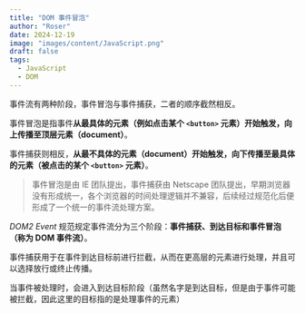 ```yaml
---
title: "DOM 事件冒泡"
author: "Roser"
date: 2024-12-19
image: "images/content/JavaScript.png"
draft: false
tags:
  - JavaScript
  - DOM
---
```

事件流有两种阶段，事件冒泡与事件捕获，二者的顺序截然相反。

事件冒泡是指事件**从最具体的元素（例如点击某个 `<button>` 元素）开始触发，向上传播至顶层元素（document）**。

事件捕获则相反，**从最不具体的元素（document）开始触发，向下传播至最具体的元素（被点击的某个 `<button>` 元素）**。

> 事件冒泡是由 IE 团队提出，事件捕获由 Netscape 团队提出，早期浏览器没有形成统一，各个浏览器的时间处理逻辑并不兼容，后续经过规范化后便形成了一个统一的事件流处理方案。

_DOM2 Event_ 规范规定事件流分为三个阶段：**事件捕获、到达目标和事件冒泡（称为 DOM 事件流）**。

事件捕获用于在事件到达目标前进行拦截，从而在更高层的元素进行处理，并且可以选择放行或终止传播。

当事件被处理时，会进入到达目标阶段（虽然名字是到达目标，但是由于事件可能被拦截，因此这里的目标指的是处理事件的元素）